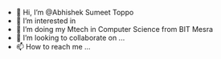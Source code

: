 - 👋 Hi, I’m @Abhishek Sumeet Toppo
- 👀 I’m interested in 
- 🌱 I’m doing my Mtech in Computer Science from BIT Mesra 
- 💞️ I’m looking to collaborate on ...
- 📫 How to reach me ...

<!---
AbhishekSumeetToppo95/AbhishekSumeetToppo95 is a ✨ special ✨ repository because its `README.md` (this file) appears on your GitHub profile.
You can click the Preview link to take a look at your changes.
--->

